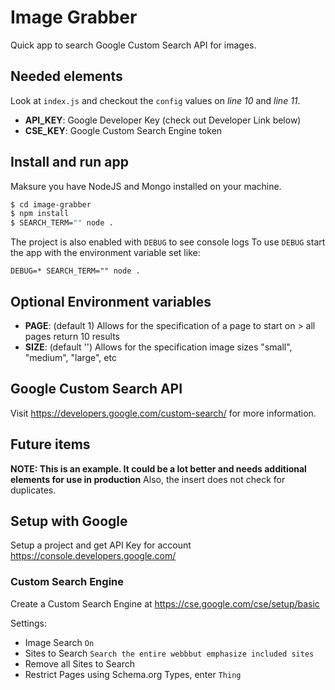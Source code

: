 # Image Grabber
Quick app to search Google Custom Search API for images.

## Needed elements
Look at `index.js` and checkout the `config` values on _line 10_ and _line 11_.
* **API_KEY**: Google Developer Key (check out Developer Link below)
* **CSE_KEY**: Google Custom Search Engine token

## Install and run app
Maksure you have NodeJS and Mongo installed on your machine.

```bash
$ cd image-grabber
$ npm install
$ SEARCH_TERM="" node .
```

The project is also enabled with `DEBUG` to see console logs To use `DEBUG` start the app with the environment variable set like:
```
DEBUG=* SEARCH_TERM="" node .
```

## Optional Environment variables
* **PAGE**: (default 1) Allows for the specification of a page to start on > all pages return 10 results
* **SIZE**: (default '') Allows for the specification image sizes "small", "medium", "large", etc 

## Google Custom Search API
Visit https://developers.google.com/custom-search/ for more information.

## Future items
**NOTE: This is an example.  It could be a lot better and needs additional elements for use in production**
Also, the insert does not check for duplicates. 

## Setup with Google
Setup a project and get API Key for account https://console.developers.google.com/


### Custom Search Engine
Create a Custom Search Engine at https://cse.google.com/cse/setup/basic

Settings:
* Image Search `On`
* Sites to Search `Search the entire webbbut emphasize included sites`
* Remove all Sites to Search
* Restrict Pages using Schema.org Types, enter `Thing`